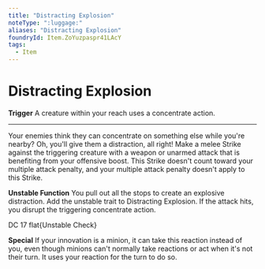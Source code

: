 ```yaml
---
title: "Distracting Explosion"
noteType: ":luggage:"
aliases: "Distracting Explosion"
foundryId: Item.ZoYuzpaspr41LAcY
tags:
  - Item
---
```


# Distracting Explosion

**Trigger** A creature within your reach uses a concentrate action.

* * *

Your enemies think they can concentrate on something else while you're nearby? Oh, you'll give them a distraction, all right! Make a melee Strike against the triggering creature with a weapon or unarmed attack that is benefiting from your offensive boost. This Strike doesn't count toward your multiple attack penalty, and your multiple attack penalty doesn't apply to this Strike.

**Unstable Function** You pull out all the stops to create an explosive distraction. Add the unstable trait to Distracting Explosion. If the attack hits, you disrupt the triggering concentrate action.

DC 17 flat{Unstable Check}

**Special** If your innovation is a minion, it can take this reaction instead of you, even though minions can't normally take reactions or act when it's not their turn. It uses your reaction for the turn to do so.
